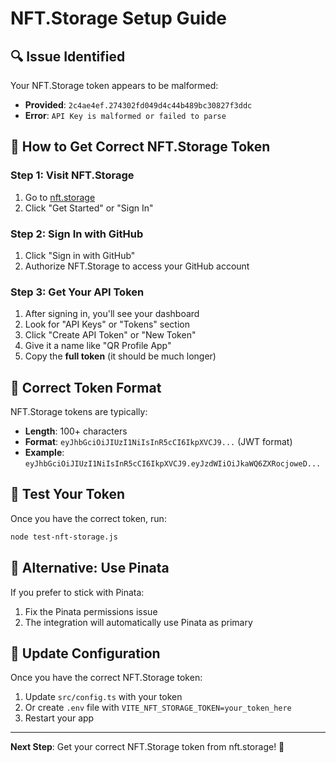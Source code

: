 # NFT.Storage Setup Guide

## 🔍 **Issue Identified**

Your NFT.Storage token appears to be malformed:
- **Provided**: `2c4ae4ef.274302fd049d4c44b489bc30827f3ddc`
- **Error**: `API Key is malformed or failed to parse`

## 🔧 **How to Get Correct NFT.Storage Token**

### **Step 1: Visit NFT.Storage**
1. Go to [nft.storage](https://nft.storage)
2. Click "Get Started" or "Sign In"

### **Step 2: Sign In with GitHub**
1. Click "Sign in with GitHub"
2. Authorize NFT.Storage to access your GitHub account

### **Step 3: Get Your API Token**
1. After signing in, you'll see your dashboard
2. Look for "API Keys" or "Tokens" section
3. Click "Create API Token" or "New Token"
4. Give it a name like "QR Profile App"
5. Copy the **full token** (it should be much longer)

## 🔑 **Correct Token Format**

NFT.Storage tokens are typically:
- **Length**: 100+ characters
- **Format**: `eyJhbGciOiJIUzI1NiIsInR5cCI6IkpXVCJ9...` (JWT format)
- **Example**: `eyJhbGciOiJIUzI1NiIsInR5cCI6IkpXVCJ9.eyJzdWIiOiJkaWQ6ZXRocjoweD...`

## 🧪 **Test Your Token**

Once you have the correct token, run:
```bash
node test-nft-storage.js
```

## 🔄 **Alternative: Use Pinata**

If you prefer to stick with Pinata:
1. Fix the Pinata permissions issue
2. The integration will automatically use Pinata as primary

## 📝 **Update Configuration**

Once you have the correct NFT.Storage token:
1. Update `src/config.ts` with your token
2. Or create `.env` file with `VITE_NFT_STORAGE_TOKEN=your_token_here`
3. Restart your app

---

**Next Step**: Get your correct NFT.Storage token from nft.storage! 🚀
